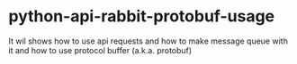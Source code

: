 # python-api-rabbit-protobuf-usage
It wil shows how to use api requests and how to make message queue with it and how to use protocol buffer (a.k.a. protobuf)
